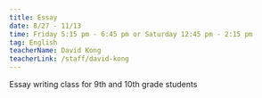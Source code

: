 ```yaml
---
title: Essay
date: 8/27 - 11/13
time: Friday 5:15 pm - 6:45 pm or Saturday 12:45 pm - 2:15 pm
tag: English
teacherName: David Kong
teacherLink: /staff/david-kong
---
```

Essay writing class for 9th and 10th grade students